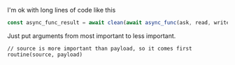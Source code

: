 I'm ok with long lines of code like this
```js
const async_func_result = await clean(await async_func(ask, read, write, node_fetch, find, transpile, hash, log))
```

Just put arguments from most important to less important.
```
// source is more important than payload, so it comes first
routine(source, payload)
```